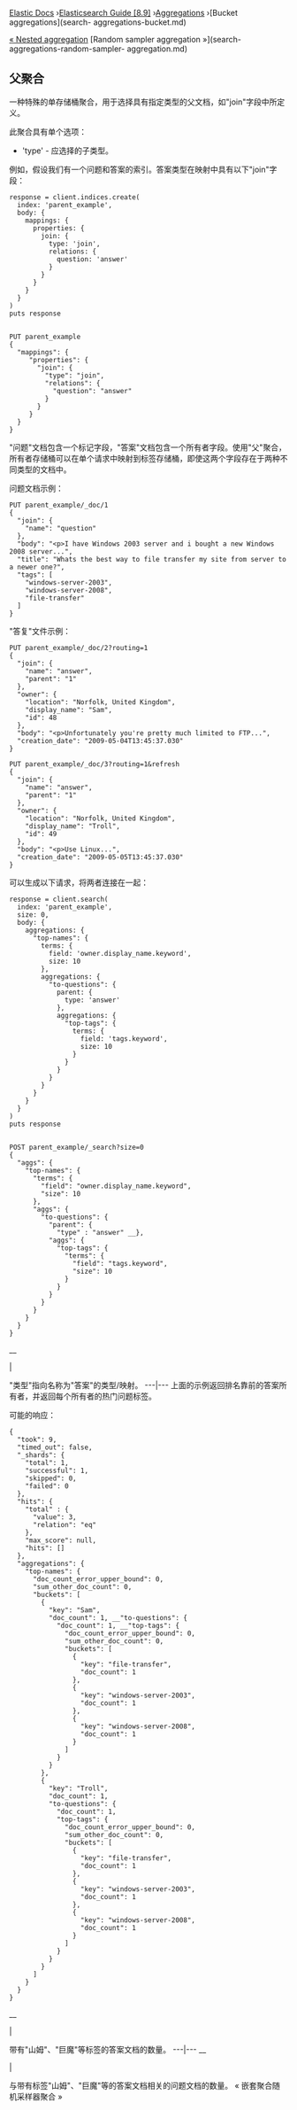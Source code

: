 

[Elastic Docs](/guide/) ›[Elasticsearch Guide [8.9]](index.md)
›[Aggregations](search-aggregations.md) ›[Bucket aggregations](search-
aggregations-bucket.md)

[« Nested aggregation](search-aggregations-bucket-nested-aggregation.md)
[Random sampler aggregation »](search-aggregations-random-sampler-
aggregation.md)

## 父聚合

一种特殊的单存储桶聚合，用于选择具有指定类型的父文档，如"join"字段中所定义。

此聚合具有单个选项：

* 'type' \- 应选择的子类型。

例如，假设我们有一个问题和答案的索引。答案类型在映射中具有以下"join"字段：

    
    
    response = client.indices.create(
      index: 'parent_example',
      body: {
        mappings: {
          properties: {
            join: {
              type: 'join',
              relations: {
                question: 'answer'
              }
            }
          }
        }
      }
    )
    puts response
    
    
    PUT parent_example
    {
      "mappings": {
         "properties": {
           "join": {
             "type": "join",
             "relations": {
               "question": "answer"
             }
           }
         }
      }
    }

"问题"文档包含一个标记字段，"答案"文档包含一个所有者字段。使用"父"聚合，所有者存储桶可以在单个请求中映射到标签存储桶，即使这两个字段存在于两种不同类型的文档中。

问题文档示例：

    
    
    PUT parent_example/_doc/1
    {
      "join": {
        "name": "question"
      },
      "body": "<p>I have Windows 2003 server and i bought a new Windows 2008 server...",
      "title": "Whats the best way to file transfer my site from server to a newer one?",
      "tags": [
        "windows-server-2003",
        "windows-server-2008",
        "file-transfer"
      ]
    }

"答复"文件示例：

    
    
    PUT parent_example/_doc/2?routing=1
    {
      "join": {
        "name": "answer",
        "parent": "1"
      },
      "owner": {
        "location": "Norfolk, United Kingdom",
        "display_name": "Sam",
        "id": 48
      },
      "body": "<p>Unfortunately you're pretty much limited to FTP...",
      "creation_date": "2009-05-04T13:45:37.030"
    }
    
    PUT parent_example/_doc/3?routing=1&refresh
    {
      "join": {
        "name": "answer",
        "parent": "1"
      },
      "owner": {
        "location": "Norfolk, United Kingdom",
        "display_name": "Troll",
        "id": 49
      },
      "body": "<p>Use Linux...",
      "creation_date": "2009-05-05T13:45:37.030"
    }

可以生成以下请求，将两者连接在一起：

    
    
    response = client.search(
      index: 'parent_example',
      size: 0,
      body: {
        aggregations: {
          "top-names": {
            terms: {
              field: 'owner.display_name.keyword',
              size: 10
            },
            aggregations: {
              "to-questions": {
                parent: {
                  type: 'answer'
                },
                aggregations: {
                  "top-tags": {
                    terms: {
                      field: 'tags.keyword',
                      size: 10
                    }
                  }
                }
              }
            }
          }
        }
      }
    )
    puts response
    
    
    POST parent_example/_search?size=0
    {
      "aggs": {
        "top-names": {
          "terms": {
            "field": "owner.display_name.keyword",
            "size": 10
          },
          "aggs": {
            "to-questions": {
              "parent": {
                "type" : "answer" __},
              "aggs": {
                "top-tags": {
                  "terms": {
                    "field": "tags.keyword",
                    "size": 10
                  }
                }
              }
            }
          }
        }
      }
    }

__

|

"类型"指向名称为"答案"的类型/映射。   ---|--- 上面的示例返回排名靠前的答案所有者，并返回每个所有者的热门问题标签。

可能的响应：

    
    
    {
      "took": 9,
      "timed_out": false,
      "_shards": {
        "total": 1,
        "successful": 1,
        "skipped": 0,
        "failed": 0
      },
      "hits": {
        "total" : {
          "value": 3,
          "relation": "eq"
        },
        "max_score": null,
        "hits": []
      },
      "aggregations": {
        "top-names": {
          "doc_count_error_upper_bound": 0,
          "sum_other_doc_count": 0,
          "buckets": [
            {
              "key": "Sam",
              "doc_count": 1, __"to-questions": {
                "doc_count": 1, __"top-tags": {
                  "doc_count_error_upper_bound": 0,
                  "sum_other_doc_count": 0,
                  "buckets": [
                    {
                      "key": "file-transfer",
                      "doc_count": 1
                    },
                    {
                      "key": "windows-server-2003",
                      "doc_count": 1
                    },
                    {
                      "key": "windows-server-2008",
                      "doc_count": 1
                    }
                  ]
                }
              }
            },
            {
              "key": "Troll",
              "doc_count": 1,
              "to-questions": {
                "doc_count": 1,
                "top-tags": {
                  "doc_count_error_upper_bound": 0,
                  "sum_other_doc_count": 0,
                  "buckets": [
                    {
                      "key": "file-transfer",
                      "doc_count": 1
                    },
                    {
                      "key": "windows-server-2003",
                      "doc_count": 1
                    },
                    {
                      "key": "windows-server-2008",
                      "doc_count": 1
                    }
                  ]
                }
              }
            }
          ]
        }
      }
    }

__

|

带有"山姆"、"巨魔"等标签的答案文档的数量。   ---|---    __

|

与带有标签"山姆"、"巨魔"等的答案文档相关的问题文档的数量。   « 嵌套聚合随机采样器聚合 »